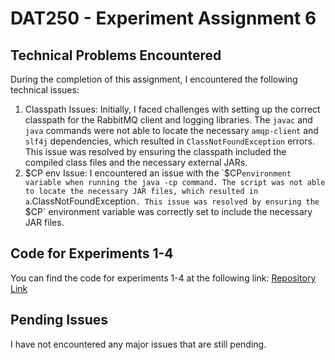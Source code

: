 
# DAT250 - Experiment Assignment 6

## Technical Problems Encountered

During the completion of this assignment, I encountered the following technical issues:

1. Classpath Issues:
   Initially, I faced challenges with setting up the correct classpath for the RabbitMQ client and logging libraries.
   The `javac` and `java` commands were not able to locate the necessary `amqp-client` and `slf4j` dependencies, which resulted in `ClassNotFoundException` errors. 
   This issue was resolved by ensuring the classpath included the compiled class files and the necessary external JARs.
2. $CP env Issue:
   I encountered an issue with the `$CP` environment variable when running the java -cp command. The script was not able to locate the necessary JAR files, which resulted in a `.ClassNotFoundException`.
   This issue was resolved by ensuring the `$CP` environment variable was correctly set to include the necessary JAR files.

## Code for Experiments 1-4

You can find the code for experiments 1-4 at the following link:
[Repository Link](https://github.com/SindreEieLedsaak/Dat250_Messaging/tree/main/src/main/java/org/example)

## Pending Issues

I have not encountered any major issues that are still pending.